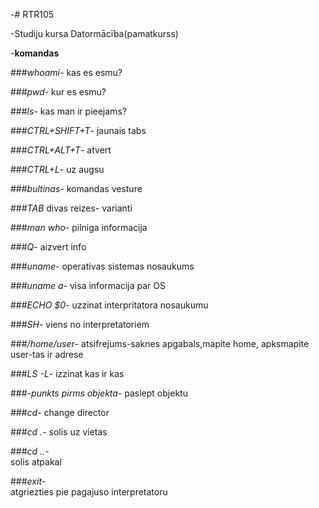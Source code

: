-# RTR105

-Studiju kursa Datormācība(pamatkurss)

-**komandas**

###*whoami*- 
kas es esmu?

###*pwd*-
kur es esmu?

###*ls*- 
kas man ir pieejams?

###*CTRL+SHIFT+T*-
jaunais tabs

###*CTRL+ALT+T*-
atvert

###*CTRL+L*- 
uz augsu

###*bultinas*-
komandas vesture

###*TAB* divas reizes-
varianti

###*man who*-
pilniga informacija

###*Q*- 
aizvert info

###*uname*-
operativas sistemas nosaukums

###*uname a*-
visa informacija par OS

###*ECHO $0*-
uzzinat interpritatora nosaukumu

###*SH*-
viens no interpretatoriem

###*/home/user*-
atsifrejums-saknes apgabals,mapite home, apksmapite user-tas ir adrese

###*LS -L*- 
izzinat kas ir kas

###-*punkts pirms objekta*-   paslept objektu

###*cd*- 
change director

###*cd .*- 
solis uz vietas

###*cd ..*-  
solis atpakal

###*exit*-  
atgriezties pie pagajuso interpretatoru
